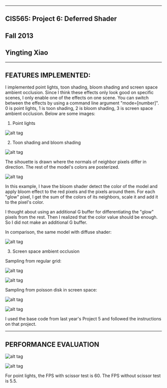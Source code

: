-------------------------------------------------------------------------------
CIS565: Project 6: Deferred Shader
-------------------------------------------------------------------------------
Fall 2013
-------------------------------------------------------------------------------
Yingting Xiao
-------------------------------------------------------------------------------

-------------------------------------------------------------------------------
FEATURES IMPLEMENTED:
-------------------------------------------------------------------------------

I implemented point lights, toon shading, bloom shading and screen space ambient occlusion. Since I think these effects only look good on specific scenes, I only enable one of the effects on one scene. You can switch between the effects by using a command line argument "mode=[number]". 0 is point lights, 1 is toon shading, 2 is bloom shading, 3 is screen space ambient occlusion. Below are some images:

1) Point lights

![alt tag](https://raw.github.com/YingtingXiao/Project6-DeferredShader/master/screenshots/pointlights.PNG)

2) Toon shading and bloom shading

![alt tag](https://raw.github.com/YingtingXiao/Project6-DeferredShader/master/screenshots/toon.PNG)

The sihouette is drawn where the normals of neighbor pixels differ in direction. The rest of the model's colors are posterized.

![alt tag](https://raw.github.com/YingtingXiao/Project6-DeferredShader/master/screenshots/bloom.PNG)

In this example, I have the bloom shader detect the color of the model and apply bloom effect to the red pixels and the pixels around them. For each "glow" pixel, I get the sum of the colors of its neighbors, scale it and add it to the pixel's color.

I thought about using an additional G buffer for differentiating the "glow" pixels from the rest. Then I realized that the color value should be enough. So I did not make an additional G buffer.

In comparison, the same model with diffuse shader:

![alt tag](https://raw.github.com/YingtingXiao/Project6-DeferredShader/master/screenshots/diffuse.PNG)

3) Screen space ambient occlusion

Sampling from regular grid:

![alt tag](https://raw.github.com/YingtingXiao/Project6-DeferredShader/master/screenshots/ssao_blend.PNG)

![alt tag](https://raw.github.com/YingtingXiao/Project6-DeferredShader/master/screenshots/ssao.PNG)

Sampling from poisson disk in screen space:

![alt tag](https://raw.github.com/YingtingXiao/Project6-DeferredShader/master/screenshots/ssao_poisson_blend.PNG)

![alt tag](https://raw.github.com/YingtingXiao/Project6-DeferredShader/master/screenshots/ssao_poisson.PNG)

I used the base code from last year's Project 5 and followed the instructions on that project.

-------------------------------------------------------------------------------
PERFORMANCE EVALUATION
-------------------------------------------------------------------------------

![alt tag](https://raw.github.com/YingtingXiao/Project6-DeferredShader/master/charts/bloom.PNG)

![alt tag](https://raw.github.com/YingtingXiao/Project6-DeferredShader/master/charts/ssao.PNG)

For point lights, the FPS with scissor test is 60. The FPS without scissor test is 5.5.